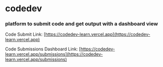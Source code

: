 # codedev

### platform to submit code and get output with a dashboard view

Code Submit Link: [https://codedev-learn.vercel.app](https://codedev-learn.vercel.app)

Code Submissions Dashboard Link: [https://codedev-learn.vercel.app/submissions](https://codedev-learn.vercel.app/submissions)
